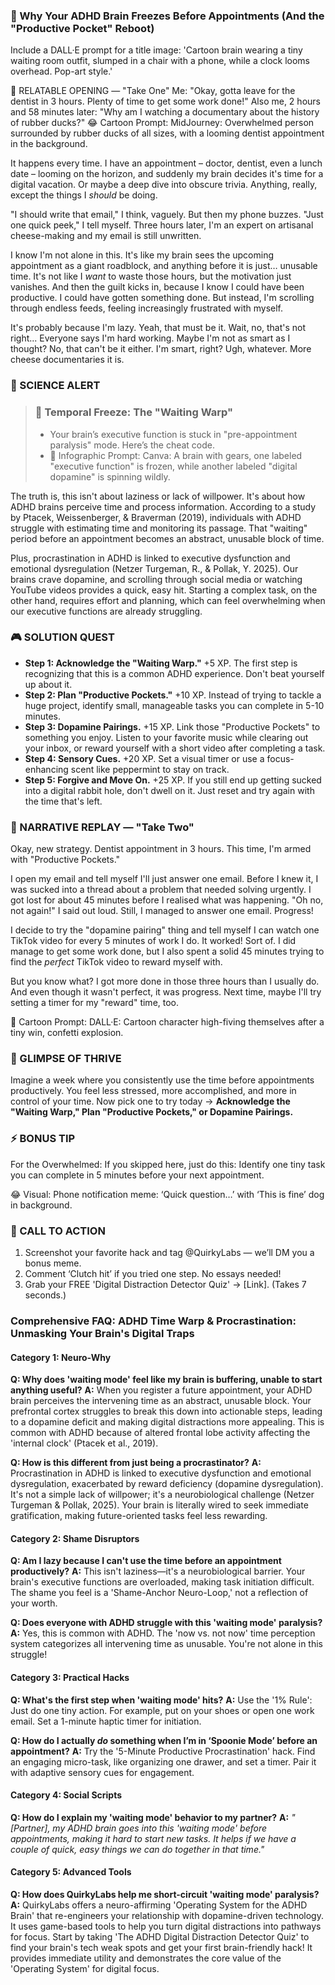 <script type="application/ld+json">
{
  "@context": "https://schema.org",
  "@type": "BlogPosting",
  "headline": "ADHD & Waiting Mode: The Time Blindness Sabotaging Your Day (Debug It)",
  "description": "Does waiting for appointments feel like a time warp? Faraone et al., 2021 proves time blindness blocks task initiation. Neuro-Action Checklist.",
  "image": "https://quirkylabs.com/og/adhd-time-warp-procrastination.why-do-i-waste-hours-before-appointments-doing-nothing-debug.png",
  "author": {
    "@type": "Organization",
    "name": "QuirkyLabs AI"
  },
  "publisher": {
    "@type": "Organization",
    "name": "QuirkyLabs",
    "logo": {
      "@type": "ImageObject",
      "url": "https://quirkylabs.com/logo.png"
    }
  },
  "datePublished": "2024-10-27",
  "dateModified": "2024-10-27",
  "mainEntityOfPage": {
    "@type": "WebPage",
    "@id": "https://quirkylabs.com/adhd-time-warp-procrastination.why-do-i-waste-hours-before-appointments-doing-nothing"
  },
  "keywords": "why do ADHDers struggle with time management, how to manage time with ADHD, ADHD time blindness, ADHD dopamine digital traps, adult ADHD challenges, ADHD procrastination"
}
</script>

<script type="application/ld+json">
{
  "@context": "https://schema.org",
  "@type": "FAQPage",
  "mainEntity": [
    {
      "@type": "Question",
      "name": "Why does 'waiting mode' feel like my brain is buffering, unable to start anything useful?",
      "acceptedAnswer": {
        "@type": "Answer",
        "text": "When you register a future appointment, your ADHD brain perceives the intervening time as an abstract, unusable block. Your prefrontal cortex struggles to break this down into actionable steps, leading to a dopamine deficit and making digital distractions more appealing. This is common with ADHD because of altered frontal lobe activity affecting the 'internal clock' (Ptacek et al., 2019)."
      }
    },
    {
      "@type": "Question",
      "name": "How is this different from just being a procrastinator?",
      "acceptedAnswer": {
        "@type": "Answer",
        "text": "Procrastination in ADHD is linked to executive dysfunction and emotional dysregulation, exacerbated by reward deficiency (dopamine dysregulation). It's not a simple lack of willpower; it's a neurobiological challenge (Netzer Turgeman & Pollak, 2025). Your brain is literally wired to seek immediate gratification, making future-oriented tasks feel less rewarding."
      }
    },
    {
      "@type": "Question",
      "name": "Am I lazy because I can't use the time before an appointment productively?",
      "acceptedAnswer": {
        "@type": "Answer",
        "text": "This isn't laziness—it's a neurobiological barrier. Your brain's executive functions are overloaded, making task initiation difficult. The shame you feel is a 'Shame-Anchor Neuro-Loop,' not a reflection of your worth."
      }
    },
    {
      "@type": "Question",
      "name": "Does everyone with ADHD struggle with this 'waiting mode' paralysis?",
      "acceptedAnswer": {
        "@type": "Answer",
        "text": "Yes, this is common with ADHD. The 'now vs. not now' time perception system categorizes all intervening time as unusable. You're not alone in this struggle!"
      }
    },
    {
      "@type": "Question",
      "name": "What's the first step when 'waiting mode' hits?",
      "acceptedAnswer": {
        "@type": "Answer",
        "text": "Use the '1% Rule': Just do one tiny action. For example, put on your shoes or open one work email. Set a 1-minute haptic timer for initiation."
      }
    },
    {
      "@type": "Question",
      "name": "How do I actually *do* something when I’m in ‘Spoonie Mode’ before an appointment?",
      "acceptedAnswer": {
        "@type": "Answer",
        "text": "Try the '5-Minute Productive Procrastination' hack. Find an engaging micro-task, like organizing one drawer, and set a timer. Pair it with adaptive sensory cues for engagement."
      }
    },
    {
      "@type": "Question",
      "name": "How do I explain my 'waiting mode' behavior to my partner?",
      "acceptedAnswer": {
        "@type": "Answer",
        "text": "*\"[Partner], my ADHD brain goes into this 'waiting mode' before appointments, making it hard to start new tasks. It helps if we have a couple of quick, easy things we can do together in that time.\"*"
      }
    },
    {
      "@type": "Question",
      "name": "How does QuirkyLabs help me short-circuit 'waiting mode' paralysis?",
      "acceptedAnswer": {
        "@type": "Answer",
        "text": "QuirkyLabs offers a neuro-affirming 'Operating System for the ADHD Brain' that re-engineers your relationship with dopamine-driven technology. It uses game-based tools to help you turn digital distractions into pathways for focus. Start by taking 'The ADHD Digital Distraction Detector Quiz' to find your brain's tech weak spots and get your first brain-friendly hack! It provides immediate utility and demonstrates the core value of the 'Operating System' for digital focus."
      }
    }
  ]
}
</script>

### **🎯 Why Your ADHD Brain Freezes Before Appointments (And the "Productive Pocket" Reboot)**

Include a DALL·E prompt for a title image: 'Cartoon brain wearing a tiny waiting room outfit, slumped in a chair with a phone, while a clock looms overhead. Pop-art style.'

📖 RELATABLE OPENING — "Take One"
Me: "Okay, gotta leave for the dentist in 3 hours. Plenty of time to get some work done!"
Also me, 2 hours and 58 minutes later: "Why am I watching a documentary about the history of rubber ducks?"
😂 Cartoon Prompt: MidJourney: Overwhelmed person surrounded by rubber ducks of all sizes, with a looming dentist appointment in the background.

It happens every time. I have an appointment – doctor, dentist, even a lunch date – looming on the horizon, and suddenly my brain decides it's time for a digital vacation. Or maybe a deep dive into obscure trivia. Anything, really, except the things I *should* be doing.

"I should write that email," I think, vaguely. But then my phone buzzes. "Just one quick peek," I tell myself. Three hours later, I'm an expert on artisanal cheese-making and my email is still unwritten.

I know I'm not alone in this. It's like my brain sees the upcoming appointment as a giant roadblock, and anything before it is just… unusable time. It's not like I *want* to waste those hours, but the motivation just vanishes. And then the guilt kicks in, because I know I could have been productive. I could have gotten something done. But instead, I'm scrolling through endless feeds, feeling increasingly frustrated with myself.

It's probably because I'm lazy. Yeah, that must be it. Wait, no, that's not right... Everyone says I'm hard working. Maybe I'm not as smart as I thought? No, that can't be it either. I'm smart, right? Ugh, whatever. More cheese documentaries it is.

### 🔬 SCIENCE ALERT
> ### 🧠 Temporal Freeze: The "Waiting Warp"
> - Your brain’s executive function is stuck in "pre-appointment paralysis" mode. Here’s the cheat code.
> - 🎨 Infographic Prompt: Canva: A brain with gears, one labeled "executive function" is frozen, while another labeled "digital dopamine" is spinning wildly.

The truth is, this isn't about laziness or lack of willpower. It's about how ADHD brains perceive time and process information. According to a study by Ptacek, Weissenberger, & Braverman (2019), individuals with ADHD struggle with estimating time and monitoring its passage. That "waiting" period before an appointment becomes an abstract, unusable block of time.

Plus, procrastination in ADHD is linked to executive dysfunction and emotional dysregulation (Netzer Turgeman, R., & Pollak, Y. 2025). Our brains crave dopamine, and scrolling through social media or watching YouTube videos provides a quick, easy hit. Starting a complex task, on the other hand, requires effort and planning, which can feel overwhelming when our executive functions are already struggling.

### 🎮 SOLUTION QUEST
- **Step 1: Acknowledge the "Waiting Warp."** +5 XP. The first step is recognizing that this is a common ADHD experience. Don't beat yourself up about it.
- **Step 2: Plan "Productive Pockets."** +10 XP. Instead of trying to tackle a huge project, identify small, manageable tasks you can complete in 5-10 minutes.
- **Step 3: Dopamine Pairings.** +15 XP. Link those "Productive Pockets" to something you enjoy. Listen to your favorite music while clearing out your inbox, or reward yourself with a short video after completing a task.
- **Step 4: Sensory Cues.** +20 XP. Set a visual timer or use a focus-enhancing scent like peppermint to stay on track.
- **Step 5: Forgive and Move On.** +25 XP. If you still end up getting sucked into a digital rabbit hole, don't dwell on it. Just reset and try again with the time that's left.

### 🔄 NARRATIVE REPLAY — "Take Two"
Okay, new strategy. Dentist appointment in 3 hours. This time, I'm armed with "Productive Pockets."

I open my email and tell myself I'll just answer one email. Before I knew it, I was sucked into a thread about a problem that needed solving urgently. I got lost for about 45 minutes before I realised what was happening.
"Oh no, not again!" I said out loud.
Still, I managed to answer one email. Progress!

I decide to try the "dopamine pairing" thing and tell myself I can watch one TikTok video for every 5 minutes of work I do.
It worked! Sort of. I did manage to get some work done, but I also spent a solid 45 minutes trying to find the *perfect* TikTok video to reward myself with.

But you know what? I got more done in those three hours than I usually do. And even though it wasn't perfect, it was progress. Next time, maybe I'll try setting a timer for my "reward" time, too.

🎨 Cartoon Prompt: DALL·E: Cartoon character high-fiving themselves after a tiny win, confetti explosion.

### 🌟 GLIMPSE OF THRIVE
Imagine a week where you consistently use the time before appointments productively. You feel less stressed, more accomplished, and more in control of your time. Now pick one to try today → **Acknowledge the "Waiting Warp," Plan "Productive Pockets," or Dopamine Pairings.**

### ⚡ BONUS TIP
For the Overwhelmed: If you skipped here, just do this: Identify one tiny task you can complete in 5 minutes before your next appointment.

😂 Visual: Phone notification meme: ‘Quick question…’ with ‘This is fine’ dog in background.

### 📢 CALL TO ACTION
1. Screenshot your favorite hack and tag @QuirkyLabs — we’ll DM you a bonus meme.
2. Comment ‘Clutch hit’ if you tried one step. No essays needed!
3. Grab your FREE 'Digital Distraction Detector Quiz' → [Link]. (Takes 7 seconds.)

### **Comprehensive FAQ: ADHD Time Warp & Procrastination: Unmasking Your Brain's Digital Traps**

#### **Category 1: Neuro-Why**
**Q: Why does 'waiting mode' feel like my brain is buffering, unable to start anything useful?**
**A:** When you register a future appointment, your ADHD brain perceives the intervening time as an abstract, unusable block. Your prefrontal cortex struggles to break this down into actionable steps, leading to a dopamine deficit and making digital distractions more appealing. This is common with ADHD because of altered frontal lobe activity affecting the 'internal clock' (Ptacek et al., 2019).

**Q: How is this different from just being a procrastinator?**
**A:** Procrastination in ADHD is linked to executive dysfunction and emotional dysregulation, exacerbated by reward deficiency (dopamine dysregulation). It's not a simple lack of willpower; it's a neurobiological challenge (Netzer Turgeman & Pollak, 2025). Your brain is literally wired to seek immediate gratification, making future-oriented tasks feel less rewarding.

#### **Category 2: Shame Disruptors**
**Q: Am I lazy because I can't use the time before an appointment productively?**
**A:** This isn't laziness—it's a neurobiological barrier. Your brain's executive functions are overloaded, making task initiation difficult. The shame you feel is a 'Shame-Anchor Neuro-Loop,' not a reflection of your worth.

**Q: Does everyone with ADHD struggle with this 'waiting mode' paralysis?**
**A:** Yes, this is common with ADHD. The 'now vs. not now' time perception system categorizes all intervening time as unusable. You're not alone in this struggle!

#### **Category 3: Practical Hacks**
**Q: What's the first step when 'waiting mode' hits?**
**A:** Use the '1% Rule': Just do one tiny action. For example, put on your shoes or open one work email. Set a 1-minute haptic timer for initiation.

**Q: How do I actually *do* something when I’m in ‘Spoonie Mode’ before an appointment?**
**A:** Try the '5-Minute Productive Procrastination' hack. Find an engaging micro-task, like organizing one drawer, and set a timer. Pair it with adaptive sensory cues for engagement.

#### **Category 4: Social Scripts**
**Q: How do I explain my 'waiting mode' behavior to my partner?**
**A:** *"[Partner], my ADHD brain goes into this 'waiting mode' before appointments, making it hard to start new tasks. It helps if we have a couple of quick, easy things we can do together in that time."*

#### **Category 5: Advanced Tools**
**Q: How does QuirkyLabs help me short-circuit 'waiting mode' paralysis?**
**A:** QuirkyLabs offers a neuro-affirming 'Operating System for the ADHD Brain' that re-engineers your relationship with dopamine-driven technology. It uses game-based tools to help you turn digital distractions into pathways for focus. Start by taking 'The ADHD Digital Distraction Detector Quiz' to find your brain's tech weak spots and get your first brain-friendly hack! It provides immediate utility and demonstrates the core value of the 'Operating System' for digital focus.
